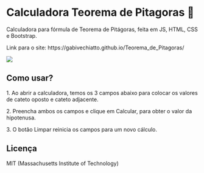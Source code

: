 # Calculadora Teorema de Pitagoras 🧮


<p>Calculadora para fórmula de Teorema de Pitágoras, feita em JS, HTML, CSS e Bootstrap.</p>


<p>Link para o site: https://gabivechiatto.github.io/Teorema_de_Pitagoras/</p>



<img src="calc.png">


<h2>Como usar?</h2>

<p>1. Ao abrir a calculadora, temos os 3 campos abaixo para colocar os valores de cateto oposto e cateto adjacente.</p>

<p>2. Preencha ambos os campos e clique em Calcular, para obter o valor da hipotenusa.</p>

<p>3. O botão Limpar reinicia os campos para um novo cálculo.</p>

<h2>Licença</h2>

<p>MIT (Massachusetts Institute of Technology)</p>
 
